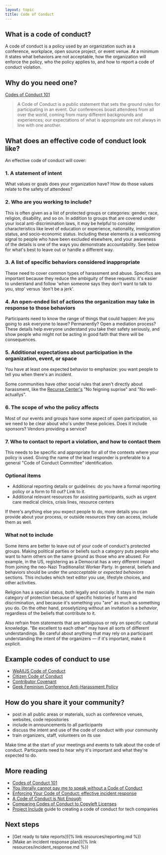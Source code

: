 ```yaml
---
layout: topic
title: Code of Conduct
---
```


## What is a code of conduct?

A code of conduct is a policy used by an organization such as a conference, workplace, open source project, or event venue. At a minimum it states what behaviors are not acceptable, how the organization will enforce the policy, who the policy applies to, and how to report a code of conduct violation.

## Why do you need one?

[Codes of Conduct 101](http://www.ashedryden.com/blog/codes-of-conduct-101-faq)

> A Code of Conduct is a public statement that sets the ground rules for participating in an event. Our conferences boast attendees from all over the world, coming from many different backgrounds and experiences; our expectations of what is appropriate are not always in line with one another.

## What does an effective code of conduct look like?

An effective code of conduct will cover:

### 1. A statement of intent

What values or goals does your organization have? How do those values relate to the safety of attendees?

### 2. Who are you working to include?

This is often given as a list of protected groups or categories: gender, race, religion, disability, and so on. In addition to groups that are covered under your local anti-discrimination laws, it may be helpful to consider characteristics like level of education or experience, nationality, immigration status, and socio-economic status. Including these elements is a welcoming signal to people who have been excluded elsewhere, and your awareness of the details is one of the ways you demonstrate accountability. See below for what's best to leave out or handle a different way.

### 3. A list of specific behaviors considered inappropriate

These need to cover common types of harassment and abuse. Specifics are important because they reduce the ambiguity of these requests: it's easier to understand and follow 'when someone says they don't want to talk to you, stop' versus 'don't be a jerk'.

### 4. An open-ended list of actions the organization may take in response to those behaviors

Participants need to know the range of things that could happen: Are you going to ask everyone to leave? Permanently? Open a mediation process? These details help everyone understand you take their safety seriously, and show people who might not be acting in good faith that there will be consequences.

### 5. Additional expectations about participation in the organization, event, or space

You have at least one expected behavior to emphasize: you want people to tell you when there's an incident.

Some communities have other social rules that aren't directly about harassment, like the [Recurse Center's](https://www.recurse.com/manual) "No feigning suprise" and "No well-actuallys".

### 6. The scope of who the policy affects

Most of our events and groups have some aspect of open participation, so we need to be clear about who's under these policies. Does it include sponsors? Vendors providing a service?

### 7. Who to contact to report a violation, and how to contact them

This needs to be specific and appropriate for all of the contexts where your policy is used. Giving the name of the lead responder is preferable to a general "Code of Conduct Committee" identification.

### Optional items

- Additional reporting details or guidelines: do you have a formal reporting policy or a form to fill out? Link to it.
- Additional relevant resources for assisting participants, such as urgent care medical clinics, crisis lines, resource centers

If there's anything else you expect people to do, more details you can provide about your process, or outside resources they can access, include them as well.

### What not to include

Some items are better to leave out of your code of conduct's protected groups. Making political parties or beliefs such a category puts people who want to harm others on the same ground as those who are abused. For example, in the US, registering as a Democrat has a very different impact from joining the neo-Nazi Traditionalist Worker Party. In general, beliefs and behaviors should be under the *unacceptable* or *expected behaviors* sections. This includes which text editor you use, lifestyle choices, and other activities.

Religion has a special status, both legally and socially. It stays in the main category of protection because of specific histories of harm and discrimination, and because it's something you "are" as much as something you do. On the other hand, proselytizing without an invitation is a *behavior*, regardless of the beliefs that contribute to it.

Also refrain from statements that are ambiguous or rely on specific cultural knowledge. "Be excellent to each other" may have all sorts of different understandings. Be careful about anything that may rely on a participant understanding the intent of the organizers — if it's important, make it explicit.

## Example codes of conduct to use

- [WeAllJS Code of Conduct](https://wealljs.org/code-of-conduct)
- [Citizen Code of Conduct](http://citizencodeofconduct.org/)
- [Contributor Covenant](http://contributor-covenant.org/)
- [Geek Feminism Conference Anti-Harassment Policy](http://geekfeminism.wikia.com/wiki/Conference_anti-harassment/Policy)

## How do you share it your community?

- post in all public areas or materials, such as conference venues, websites, code repositories
- include in announcements to all participants
- discuss the intent and use of the code of conduct with your community
- train organizers, staff, volunteers on its use

Make time at the start of your meetings and events to talk about the code of conduct. Particpants need to hear why it's important and what they're expected to do.

## More reading

- [Codes of Conduct 101](http://www.ashedryden.com/blog/codes-of-conduct-101-faq)
- [You literally cannot pay me to speak without a Code of Conduct](http://rachelnabors.com/2015/09/01/code-of-conduct/)
- [Enforcing Your Code of Conduct: effective incident response](http://www.slideshare.net/aeschright/enforcing-your-code-of-conduct-effective-incident-response)
- [A Code of Conduct is Not Enough](https://modelviewculture.com/pieces/a-code-of-conduct-is-not-enough)
- [Comparing Codes of Conduct to Copyleft Licenses](http://www.harihareswara.net/sumana/2016/02/19/0)
- [Project Include](http://projectinclude.org/writing_cocs#) guide to creating a code of conduct for tech companies

## Next steps

- [Get ready to take reports]({% link resources/reporting.md %})
- [Make an incident response plan]({% link resources/incident_response.md %})